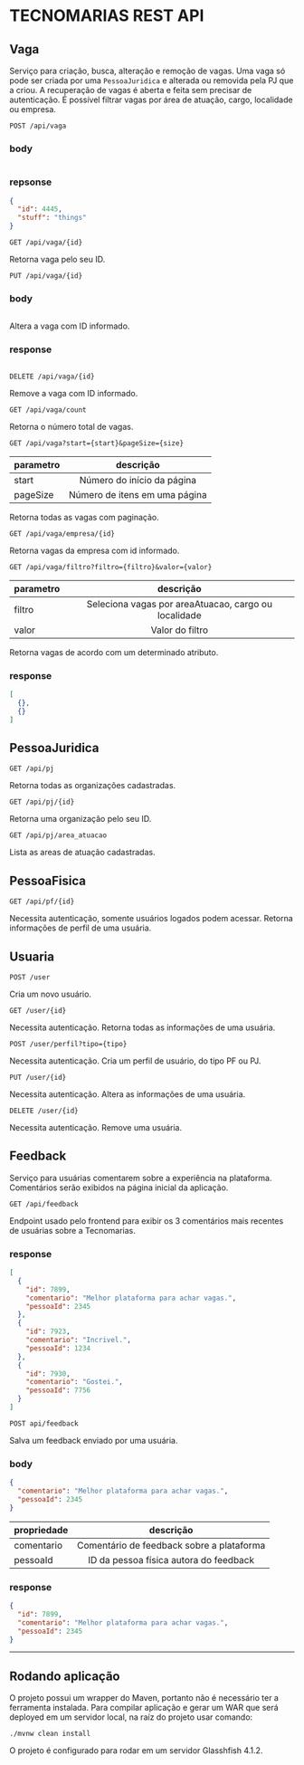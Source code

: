# TECNOMARIAS REST API

## Vaga

Serviço para criação, busca, alteração e remoção de vagas. Uma vaga só pode ser criada por uma `PessoaJuridica` e alterada ou removida pela PJ que a criou. 
A recuperação de vagas é aberta e feita sem precisar de autenticação. É possível filtrar vagas por área de atuação, cargo, localidade ou empresa.

`POST /api/vaga`

### body

```json

```

### repsonse

```json
{
  "id": 4445,
  "stuff": "things"
}
```

`GET /api/vaga/{id}`

Retorna vaga pelo seu ID.

`PUT /api/vaga/{id}`

### body 
```json

```

Altera a vaga com ID informado.

### response

```json

```

`DELETE /api/vaga/{id}`

Remove a vaga com ID informado.

`GET /api/vaga/count`

Retorna o número total de vagas.

`GET /api/vaga?start={start}&pageSize={size}`

| parametro |           descrição           |
|-----------|:-----------------------------:|
| start     |   Número do início da página  |
| pageSize  | Número de itens em uma página |

Retorna todas as vagas com paginação.

`GET /api/vaga/empresa/{id}`

Retorna vagas da empresa com id informado.

`GET /api/vaga/filtro?filtro={filtro}&valor={valor}`

| parametro |                       descrição                      |
|-----------|:----------------------------------------------------:|
| filtro    | Seleciona vagas por areaAtuacao, cargo ou localidade |
| valor     |                    Valor do filtro                   |

Retorna vagas de acordo com um determinado atributo.

### response

```json
[
  {},
  {}
]
```

## PessoaJuridica

`GET /api/pj`

Retorna todas as organizações cadastradas.

`GET /api/pj/{id}`

Retorna uma organização pelo seu ID.

`GET /api/pj/area_atuacao`

Lista as areas de atuação cadastradas.

## PessoaFisica

`GET /api/pf/{id}`

Necessita autenticação, somente usuários logados podem acessar. Retorna informações de perfil de uma usuária.

## Usuaria

`POST /user`

Cria um novo usuário.

`GET /user/{id}`

Necessita autenticação. Retorna todas as informações de uma usuária.

`POST /user/perfil?tipo={tipo}`

Necessita autenticação. Cria um perfil de usuário, do tipo PF ou PJ.

`PUT /user/{id}`

Necessita autenticação. Altera as informações de uma usuária.

`DELETE /user/{id}`

Necessita autenticação. Remove uma usuária.

## Feedback

Serviço para usuárias comentarem sobre a experiência na plataforma. Comentários serão exibidos na página inicial da aplicação.

`GET /api/feedback`

Endpoint usado pelo frontend para exibir os 3 comentários mais recentes de usuárias sobre a Tecnomarias.

### response

```json
[
  {
    "id": 7899,
    "comentario": "Melhor plataforma para achar vagas.",
    "pessoaId": 2345
  },
  {
    "id": 7923,
    "comentario": "Incrivel.",
    "pessoaId": 1234
  },
  {
    "id": 7930,
    "comentario": "Gostei.",
    "pessoaId": 7756
  }
]
```

`POST api/feedback`

Salva um feedback enviado por uma usuária.

### body

```json
{
  "comentario": "Melhor plataforma para achar vagas.",
  "pessoaId": 2345
}
```

| propriedade |                 descrição                 |
|-------------|:-----------------------------------------:|
| comentario  | Comentário de feedback sobre a plataforma |
| pessoaId    |   ID da pessoa física autora do feedback  |

### response

```json
{
  "id": 7899,
  "comentario": "Melhor plataforma para achar vagas.",
  "pessoaId": 2345
}
```

___

## Rodando aplicação

O projeto possui um wrapper do Maven, portanto não é necessário ter a ferramenta instalada. Para compilar aplicação e gerar um WAR que será deployed em um servidor local, na raíz do projeto usar comando:

```shell
./mvnw clean install
```

O projeto é configurado para rodar em um servidor Glasshfish 4.1.2.